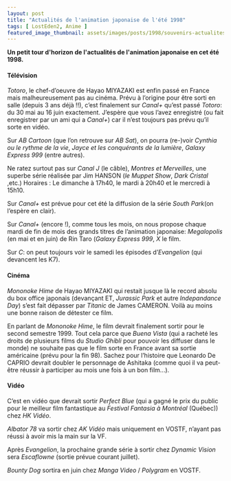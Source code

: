 ```yaml
---
layout: post
title: "Actualités de l'animation japonaise de l'été 1998"
tags: [ LostEden2, Anime ]
featured_image_thumbnail: assets/images/posts/1998/souvenirs-actualites-de-l-animation-japonaise-en-1998.jpg
---
```


**Un petit tour d'horizon de l'actualités de l'animation japonaise en cet été 1998.**

#### Télévision

*Totoro*, le chef-d’oeuvre de Hayao MIYAZAKI est enfin passé en France mais malheureusement pas au cinéma. Prévu à l’origine pour être sorti en salle (depuis 3 ans déjà !!), c’est finalement sur *Canal+* qu’est passé *Totoro*: du 30 mai au 16 juin exactement. J’espère que vous l’avez enregistré (ou fait enregistrer par un ami qui a *Canal+*) car il n’est toujours pas prévu qu’il sorte en vidéo.

Sur *AB Cartoon* (que l’on retrouve sur *AB Sat*), on pourra (re-)voir *Cynthia ou le rythme de la vie*, *Jayce et les conquérants de la lumière*, *Galaxy Express 999* (entre autres).

Ne ratez surtout pas sur *Canal J* (le câble), *Montres et Merveilles*, une superbe série réalisée par Jim HANSON (*le Muppet Show*, *Dark Cristal* ,etc.) Horaires : Le dimanche à 17h40, le mardi à 20h40 et le mercredi à 15h10.

Sur *Canal+* est prévue pour cet été la diffusion de la série *South Park*(on l’espère en clair).

Sur *Canal+* (encore !), comme tous les mois, on nous propose chaque mardi de fin de mois des grands titres de l’animation japonaise: *Megalopolis* (en mai et en juin) de Rin Taro (*Galaxy Express 999*, *X* le film.

Sur *C*: on peut toujours voir le samedi les épisodes d’*Evangelion* (qui devancent les K7).

#### Cinéma

*Mononoke Hime* de Hayao MIYAZAKI qui restait jusque là le record absolu du box office japonais (devançant ET, *Jurassic Park* et autre *Indepandance Day*) s’est fait dépasser par *Titanic* de James CAMERON. Voilà au moins une bonne raison de détester ce film.

En parlant de *Mononoke Hime*, le film devrait finalement sortir pour le second semestre 1999. Tout cela parce que *Buena Vista* (qui a racheté les droits de plusieurs films du *Studio Ghibli* pour pouvoir les diffuser dans le monde) ne souhaite pas que le film sorte en France avant sa sortie américaine (prévu pour la fin 98). Sachez pour l’histoire que Leonardo De CAPRIO devrait doubler le personnage de Ashitaka (comme quoi il va peut-être réussir à participer au mois une fois à un bon film...).

#### Vidéo

C’est en vidéo que devrait sortir *Perfect Blue* (qui a gagné le prix du public pour le meilleur film fantastique au *Festival Fantasia à Montréal* (Québec)) chez *HK Vidéo*.

*Albator 78* va sortir chez *AK Vidéo* mais uniquement en VOSTF, n’ayant pas réussi à avoir mis la main sur la VF.

Après *Evangelion*, la prochaine grande série à sortir chez *Dynamic Vision* sera *Escaflowne* (sortie prévue courant juillet).

*Bounty Dog* sortira en juin chez *Manga Video* / *Polygram* en VOSTF.